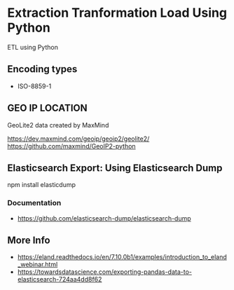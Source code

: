 # Extraction Tranformation Load Using Python
ETL using Python

## Encoding types
- ISO-8859-1

## GEO IP LOCATION

GeoLite2 data created by MaxMind

https://dev.maxmind.com/geoip/geoip2/geolite2/
https://github.com/maxmind/GeoIP2-python

## Elasticsearch Export: Using Elasticsearch Dump

npm install elasticdump

### Documentation
- https://github.com/elasticsearch-dump/elasticsearch-dump

## More Info

- https://eland.readthedocs.io/en/7.10.0b1/examples/introduction_to_eland_webinar.html
- https://towardsdatascience.com/exporting-pandas-data-to-elasticsearch-724aa4dd8f62
